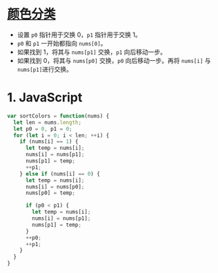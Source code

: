 # [颜色分类](https://leetcode-cn.com/problems/sort-colors/)

- 设置 `p0` 指针用于交换 0，`p1` 指针用于交换 1。
- `p0` 和 `p1` 一开始都指向 `nums[0]`。
- 如果找到 1，将其与 `nums[p1]` 交换，`p1` 向后移动一步。
- 如果找到 0，将其与 `nums[p0]` 交换，`p0` 向后移动一步。再将 `nums[i]` 与 `nums[p1]`进行交换。

# 1. JavaScript

```js
var sortColors = function(nums) {
  let len = nums.length;
  let p0 = 0, p1 = 0;
  for (let i = 0; i < len; ++i) {
    if (nums[i] == 1) {
      let temp = nums[i];
      nums[i] = nums[p1];
      nums[p1] = temp;
      ++p1;
    } else if (nums[i] == 0) {
      let temp = nums[i];
      nums[i] = nums[p0];
      nums[p0] = temp;

      if (p0 < p1) {
        let temp = nums[i];
        nums[i] = nums[p1];
        nums[p1] = temp;
      }
      ++p0;
      ++p1;
    }
  }
}
```
